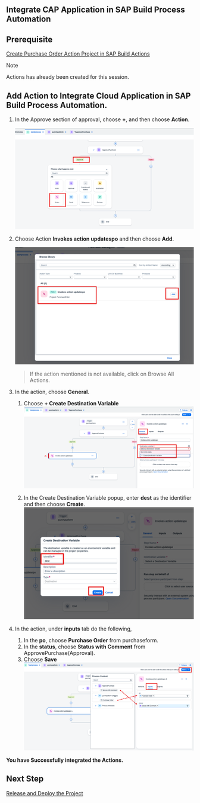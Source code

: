 ## Integrate CAP Application in SAP Build Process Automation

## Prerequisite

[Create Purchase Order Action Project in SAP Build Actions](./createaction.md)

> [!NOTE]  
> Actions has already been created for this session.

## Add Action to Integrate Cloud Application in SAP Build Process Automation.

1. In the Approve section of approval, choose **+**, and then choose **Action**.

    ![action](./images/add.png)

2. Choose Action **Invokes action updatespo** and then choose **Add**.

    ![action](./images/invoke.png)

    > If the action mentioned is not available, click on Browse All Actions.

3. In the action, choose **General**.
    1. Choose **+ Create Destination Variable** 
    ![action](./images/general.png)

    2. In the Create Destination Variable popup, enter **dest** as the identifier and then choose **Create**.
    ![action](./images/iden.png)

4. In the action, under **inputs** tab do the following,
    1. In the **po**, choose **Purchase Order** from purchaseform.
    2. In the **status**, choose **Status with Comment** from ApprovePurchase(Approval).
    3. Choose **Save**
    ![action](./images/input.png)

**You have Successfully integrated the Actions.** 

## Next Step

[Release and Deploy the Project](../deploy/README.md)


